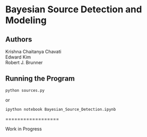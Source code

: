 # Bayesian Source Detection and Modeling

## Authors
Krishna Chaitanya Chavati  
Edward Kim  
Robert J. Brunner

## Running the Program

    python sources.py

or

    ipython notebook Bayesian_Source_Detection.ipynb    

==================

Work in Progress

